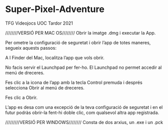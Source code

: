 # Super-Pixel-Adventure
TFG Videojocs UOC Tardor 2021


////////VERSIÓ PER MAC OS////////
Obrir la imatge .dmg i executar la App.

Per ometre la configuració de seguretat i obrir l’app de totes maneres, segueix aquests passos:

A  l Finder  del Mac, localitza l’app que vols obrir.

No facis servir el Launchpad per fer-ho. El Launchpad no permet accedir al menú de dreceres.

Fes clic a la icona de l’app amb la tecla Control premuda i després selecciona Obrir al menú de dreceres.

Fes clic a Obrir.

L’app es desa com una excepció de la teva configuració de seguretat i en el futur podràs obrir-la fent-hi doble clic, com qualsevol altra app registrada.


/////////VERSIÓ PER WINDOWS////////
Consta de dos arxius, un .exe i un .pck